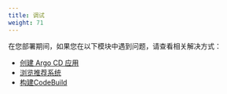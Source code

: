 ```yaml
---
title: 调试
weight: 71
---
```


在您部署期间，如果您在以下模块中遇到问题，请查看相关解决方式：

- [创建 Argo CD 应用](./deploy-argocd-application-issues)
- [浏览推荐系统](./demo-web-issues)
- [构建CodeBuild](./codebuild-issues)

